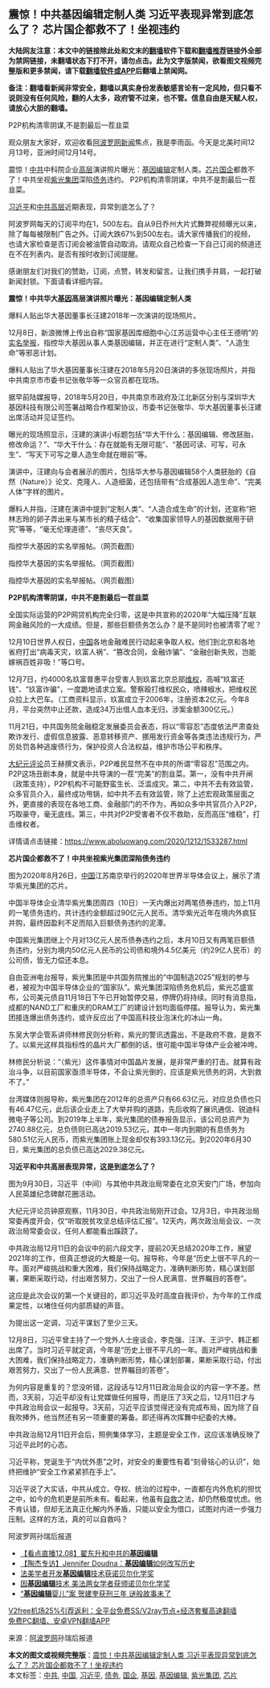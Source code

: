  <h2>震惊！中共基因编辑定制人类 习近平表现异常到底怎么了？ 芯片国企都救不了！坐视违约</h2> <p class="notice"><b>大陆网友注意：本文中的链接除此处和文末的<a href="https://github.com/bannedbook/fanqiang" >翻墙</a>软件下载和<a href="https://github.com/killgcd/justmysocks/blob/master/README.md">翻墙推荐</a>链接外全部为禁网链接，未翻墙状态下打不开，请勿点击。此为文字版禁闻，欲看图文视频完整版和更多禁闻，请下载<a href="https://github.com/bannedbook/fanqiang">翻墙软件或APP</a>后翻墙上禁闻网。</p><p>备注：翻墙看新闻非常安全，翻墙以真实身份发表敏感言论有一定风险，但只看不说则没有任何风险，翻的人太多，政府管不过来，也不管。信息自由是天赋人权，请放心大胆的翻墙。</b></p>  <div class="entry"> <p id="summary">P2P机构清零阴谋,不是割最后一茬韭菜</p> <p>观众朋友大家好，欢迎收看<span class='wp_keywordlink_affiliate'><a href="https://www.aboluowang.com/" title="阿波罗网" target="_blank">阿波罗网</a></span><span class='wp_keywordlink_affiliate'><a href="https://www.bannedbook.org/" title="新闻">新闻</a></span>焦点，我是李雨函。今天是北美时间12月13号，亚洲时间12月14号。</p> <p>震惊！<a href="https://www.bannedbook.org/bnews/tag/%e4%b8%ad%e5%85%b1/" class="st_tag internal_tag" rel="tag" title="标签 中共 下的日志">中共</a>中科院企业<span class='wp_keywordlink_affiliate'><a href="https://www.bannedbook.org/bnews/ccpdope/" title="中共高层内幕" target="_blank">高层</a></span>演讲照片曝光：<a href="https://www.bannedbook.org/bnews/tag/%e5%9f%ba%e5%9b%a0%e7%bc%96%e8%be%91/" class="st_tag internal_tag" rel="tag" title="标签 基因编辑 下的日志">基因编辑</a>定制人类。<a href="https://www.bannedbook.org/bnews/tag/%E8%8A%AF%E7%89%87/" class="st_tag internal_tag" rel="tag" title="标签 芯片 下的日志">芯片</a><a href="https://www.bannedbook.org/bnews/tag/%E5%9B%BD%E4%BC%81/" class="st_tag internal_tag" rel="tag" title="标签 国企 下的日志">国企</a>都救不了！中共坐视<a href="https://www.bannedbook.org/bnews/tag/%E7%B4%AB%E5%85%89%E9%9B%86%E5%9B%A2/" class="st_tag internal_tag" rel="tag" title="标签 紫光集团 下的日志">紫光集团</a>深陷<a href="https://www.bannedbook.org/bnews/tag/%e5%80%ba%e5%8a%a1/" class="st_tag internal_tag" rel="tag" title="标签 债务 下的日志">债务</a>违约。 P2P机构清零阴谋，中共不是割最后一茬韭菜。</p> <p><a href="https://www.bannedbook.org/bnews/tag/%e4%b9%a0%e8%bf%91%e5%b9%b3/" class="st_tag internal_tag" rel="tag" title="标签 习近平 下的日志">习近平</a>和<span class='wp_keywordlink_affiliate'><a href="https://www.bannedbook.org/bnews/ccpdope/" title="中共高层" target="_blank">中共高层</a></span>近期表现，异常到底怎么了？</p> <p>阿波罗网每天的订阅平均在1，500左右。自从9日乔州大片式舞弊视频曝光以来，除了每每被限制广告之外。订阅大跌67%到500左右。请大家传播我们的视频，也请大家检查是否订阅会被油管自动取消。请观众自己检查一下自己订阅的频道还在不在列表内。是否有按时收到订阅提醒。</p> <p>感谢朋友们对我们的赞助，订阅，点赞，转发和留言。让我们携手并肩，一起打破新闻封锁。下面请看详细内容。</p> <p><strong>震惊！中共华大<a href="https://www.bannedbook.org/bnews/tag/%E5%9F%BA%E5%9B%A0/" class="st_tag internal_tag" rel="tag" title="标签 基因 下的日志">基因</a>高层演讲照片曝光：基因编辑定制人类</strong></p> <p>爆料人贴出华大基因董事长汪建2018年一次演讲的现场照片。</p> <p>12月8日，新浪微博上传出自称“国家基因库细胞中心江苏运营中心主任王德明”的<span class='wp_keywordlink'><a href="https://www.bannedbook.org/forum30/" title="我要举报贪官 网络举报贪污" target="_blank">实名举报</a></span>，指控华大基因从事人类基因编辑，并正在进行“定制人类”、“人造生命”等邪恶计划。</p> <p>爆料人贴出了华大基因董事长汪建在2018年5月20日演讲的多张现场照片，并指中共南京市市委书记张敬华等一众官员都在现场。</p> <p>据早前陆媒报导，2018年5月20日，中共南京市政府及江北新区分别与深圳华大基因科技有限公司签署战略合作框架协议，市委书记张敬华、华大基因董事长汪建出席活动并见证签约。</p>  <p>曝光的现场照显示，汪建的演讲小标题包括“华大干什么：基因编辑、修改胚胎，修改命运？”、“华大干什么：存在就能有无限可能”、“基因可读、可写，可永生”、“写天下可写之章人造生命就在眼前”等。</p> <p>演讲中，汪建向与会者展示的图片，包括华大参与基因编辑58个人类胚胎的《自然（Nature）》论文、克隆人、人造细菌，还包括带有“合成基因人造生命”、“完美人体”字样的图片。</p> <p>爆料人并指，汪建在演讲中提到“定制人类”、“人造合成生命”的计划，还宣称“把林志玲的卵子弄出来与某市长的精子结合”、“收集国家领导人的基因数据用于研究”等等，“毫无伦理道德”、“丧尽天良”。</p> <p>指控华大基因的实名举报帖。（网页截图）</p> <p>指控华大基因的实名举报帖。（网页截图）</p> <p>指控华大基因的实名举报帖。（网页截图）</p> <p><strong>P2P机构清零阴谋，中共不是割最后一茬韭菜</strong></p> <p>全国实际运营的P2P网贷机构完全归零，这是中共宣称的2020年“大幅压降”互联网金融风险的一大成绩。但是，那些巨额债务怎么办？是不是同时也被清零了呢？</p> <p>12月10日世界人权日，<span class='wp_keywordlink_affiliate'><a href="https://www.bannedbook.org/" title="中国" target="_blank">中国</a></span>各地金融难民行动起来争取人权。他们到北京和各地省府打出“病毒天灾，玖富人祸”、“篡改合同，金融诈骗”、“金融创新失败，岂能嫁祸百姓非吸！”等口号。</p> <p>12月7日，约4000名玖富普惠平台受害人到玖富北京总部<span class='wp_keywordlink_affiliate'><a href="https://www.bannedbook.org/bnews/weiquan/" title="维权" target="_blank">维权</a></span>，高喊“玖富还钱”、“玖富诈骗”，一度跪地请求立案。警察殴打维权民众，喷辣椒水，把维权民众拉上大巴车。（工商资料显示，玖富成立于2006年，注册资本2亿元。今年8月，平台突然中止还款，造成34万出借人血本无归，涉案金额300亿元。）</p> <p>11月21日，中共国务院金融稳定发展委员会表态，将以“零容忍”态度依法严肃查处欺诈发行、虚假信息披露、恶意转移资产、挪用发行资金等各类违法违规行为，严厉处罚各种逃废债行为，保护投资人合法权益，维护市场公平和秩序。</p>  <p><span class='wp_keywordlink_affiliate'><a href="http://www.epochtimes.com/" title="大纪元" target="_blank">大纪元</a></span><span class='wp_keywordlink_affiliate'><a href="https://www.bannedbook.org/bnews/comments/" title="新闻评论" target="_blank">评论</a></span>员王赫撰文表示，P2P难民显然不在中共的所谓“零容忍”范围之内。P2P这场丑剧本身，就是中共导演的一茬“完美”的割韭菜。第一，没有中共开闸（政策支持），P2P机构不可能野蛮生长、泛滥成灾。第二，中共不去有效监管，众多官员介入，最终成功甩锅，如中共不去有效监管，除了上述宏观政策层面之外，更直接的表现在各地工商、金融部门的不作为，再如众多中共官员介入P2P，巧取豪夺，毫无底线。第三，中共对P2P受害者不仅不救助，反而高压“维稳”，打击维权者。</p> <p>详情请点击链接：<a href="https://www.aboluowang.com/2020/1212/1533287.html">https://www.aboluowang.com/2020/1212/1533287.html</a></p> <p><strong>芯片国企都救不了！中共坐视紫光集团深陷债务违约</strong></p> <p>图为2020年8月26日，<a href="https://www.bannedbook.org/bnews/tag/%E4%B8%AD%E5%9B%BD/" class="st_tag internal_tag" rel="tag" title="标签 中国 下的日志">中国</a>江苏南京举行的2020年世界半导体会议上，展示了清华紫光集团的芯片。</p> <p>中国半导体企业清华紫光集团周四（10日）一天内爆出对两笔债券违约，加上11月的一笔债务违约，共计违约金额超过90亿元人民币。清华紫光近年在境内外疯狂并购，最终因盈利不足而陷入巨额债务违约的泥潭。</p> <p>中国紫光集团继上个月对13亿元人民币债券违约之后，本月10日又有两笔巨额债务违约，分别为境内50亿元人民币的公司债和境外4.5亿美元（约29亿人民币）的公司债，皆无力偿还本息。</p> <p>自由亚洲电台报导，紫光集团是中共国务院推出的“中国制造2025”规划的参与者，被视为中国半导体企业的“国家队”。紫光集团深陷债务危机后，紫光芯盛宣布，公司美元债自11月18日下午已开始暂停交易，停牌仍将持续。同时有消息指，成都的NAND工厂和重庆的DRAM工厂的建设计划均面临停摆。报导认为，紫光集团接连爆出债务违约，或许反应出了中国高科技业泡沫化的冰山一角。</p> <p>东吴大学企管系讲师林修民则分析称，紫光的警讯透露出，不是政府不救，是救不了。以紫光这样具指标性的晶片大厂都倒的话，很可能中国半导体产业会被冲垮。</p> <p>林修民分析说：“（紫光）这件事情对中国晶片发展，是非常严重的打击。就算有政治斗争，以目前国家亟须半导体，不会让紫光倒的，应该是紫光债务的洞，大到救不了。”</p> <p>台湾媒体则报导称，紫光集团在2012年的总资产只有66.63亿元，对应总负债也只有46.47亿元，此后该企业走上了大举并购的道路，先后收购了展讯通信、锐迪科微电子等公司。到2019年上半年，紫光集团的债券报告显示，该公司总资产为2740.88亿元，总负债则已高达2019.53亿元，其中一年内到期的有息债务为580.51亿元人民币，而紫光集团账上现金却仅有393.13亿元。到2020年6月30日，紫光集团的总负债已高达2029.38亿元。</p> <p><strong>习近平和中共高层表现异常，这是到底怎么了？</strong></p>  <p>图为9月30日，习近平（中间）与其他中共政治局常委在北京天安门广场，参加向人民英雄纪念碑献花圈活动。</p> <p>大纪元评论员钟原观察，11月30日，中共政治局刚开过会。12月3日，中共政治局常委再度开会，仅“听取脱贫攻坚总结评估汇报”。12天内，两次政治局会议、一次政治局常委会议，任何人都能看出蹊跷了。</p> <p>中共政治局12月11日的会议中的前六段文字，提前20天总结2020年工作，展望2021年的工作，但真正想说的大概是一句。报导称，今年是“历史上很不平凡的一年。面对严峻挑战和重大困难，我们保持战略定力，准确判断形势，精心谋划部署，果断采取行动，付出艰苦努力，交出了一份人民满意、世界瞩目的答卷”。</p> <p>这应是此次会议的第一个关键目的，即习近平及时高度自我评价，为今年的工作成果定性，以堵住任何内部质疑的声音。</p> <p>为提出这一定调，习近平谋划了至少三天。</p> <p>12月8日，习近平曾主持了一个党外人士座谈会，李克强、汪洋、王沪宁、韩正都出席了。当时习近平就定调，今年是“历史上很不平凡的一年。面对严峻挑战和重大困难，我们保持战略定力，准确判断形势，精心谋划部署，果断采取行动，付出艰苦努力，交出了一份人民满意、世界瞩目的答卷”。</p> <p>为何内容是重复的？您没听错，这段话与12月11日政治局会议的内容一字不差。然而，3天前，习近平却没有让党媒做任何报导，而是压了3天之后，12月11日才与中共政治局会议一起报导。3天前，习近平应该觉得还没有完成布局，因为除了自我吹捧外，他当然还有另一项重要的筹备。即还得再次挥舞中纪委的大棒。</p> <p>中共政治局12月11日开会后，照例集体学习，主题是安全工作，这应该准确反映了习近平此时的心态。</p> <p>习近平称，党诞生于“内忧外患”之时，对安全的重要性有着“刻骨铭心的认识”，始终把维护“安全工作紧紧抓在手上”。</p> <p>习近平说了大实话，中共从成立、夺权、统治的过程中，一直都在内外危机的担忧之中，如今的危机更是前所未有。看起来，他虽有<span class='wp_keywordlink'><a href="https://www.bannedbook.org/forum5/topic42.html" title="萨斯、诚信与自救" target="_blank">自救</a></span>之法，却仍然极度忧虑。他不肯认错，但却无法真正化解内外矛盾，只能以安全为借口，试图对内进一步强力压制。这样的方法，真的可以自救吗？</p> <p>阿波罗网孙瑞后报道</p>  <ul class='op-related-articles' title='相关阅读'> <li><a href='https://www.bannedbook.org/bnews/bannedvideo/20201208/1444261.html' target='_blank'>【看点直播12.08】翟东升和中共的<b>基因编辑</b></a></li> <li><a href='https://www.bannedbook.org/bnews/baitai/20201008/1409999.html' target='_blank'>【陶杰专访】Jennifer Doudna：<b>基因编辑</b>如何改写历史</a></li> <li><a href='https://www.bannedbook.org/bnews/worldnews/usa/20201008/1409976.html' target='_blank'>法美学者开发<b>基因编辑</b>技术获诺贝尔化学奖</a></li> <li><a href='https://www.bannedbook.org/bnews/worldnews/20201007/1409813.html' target='_blank'>因<b>基因编辑</b>技术 美法两女学者获颁诺贝尔化学奖</a></li> <li><a href='https://www.bannedbook.org/bnews/comments/20191231/1250615.html' target='_blank'>“<b>基因编辑</b>婴儿”案 贺建奎获刑三年 谜般故事未了</a></li> </ul> <p class="texttj"> <a href="https://github.com/bannedbook/fanqiang/wiki/V2ray%E6%9C%BA%E5%9C%BA" target="_blank">V2free机场25%引荐返利：全平台免费SS/V2ray节点+经济套餐高速翻墙</a><br/> <a href="https://github.com/bannedbook/fanqiang/wiki/%E7%A6%81%E9%97%BB%E7%BD%91%E5%AE%89%E5%8D%93%E7%BF%BB%E5%A2%99%E6%96%B0%E9%97%BBAPP" target="_blank">免费PC翻墙、安卓VPN翻墙APP</a></p><p> 来源：<a href="https://www.aboluowang.com/2020/1214/1533774.html" target="_blank">阿波罗网</a>孙瑞后报道 </p><a name='sharetosocial'></a>       <div><b>本文的图文或视频完整版</b>：<a href='https://www.bannedbook.org/bnews/topimagenews/20201214/1447268.html'>震惊！中共基因编辑定制人类 习近平表现异常到底怎么了？ 芯片国企都救不了！坐视违约</a></div>  </div><!--END ENTRY--> <div class="postfooter"> <div>本文标签：<a href="https://www.bannedbook.org/bnews/tag/%e4%b8%ad%e5%85%b1/" rel="tag">中共</a>, <a href="https://www.bannedbook.org/bnews/tag/%E4%B8%AD%E5%9B%BD/" rel="tag">中国</a>, <a href="https://www.bannedbook.org/bnews/tag/%e4%b9%a0%e8%bf%91%e5%b9%b3/" rel="tag">习近平</a>, <a href="https://www.bannedbook.org/bnews/tag/%e5%80%ba%e5%8a%a1/" rel="tag">债务</a>, <a href="https://www.bannedbook.org/bnews/tag/%E5%9B%BD%E4%BC%81/" rel="tag">国企</a>, <a href="https://www.bannedbook.org/bnews/tag/%E5%9F%BA%E5%9B%A0/" rel="tag">基因</a>, <a href="https://www.bannedbook.org/bnews/tag/%e5%9f%ba%e5%9b%a0%e7%bc%96%e8%be%91/" rel="tag">基因编辑</a>, <a href="https://www.bannedbook.org/bnews/tag/%E7%B4%AB%E5%85%89%E9%9B%86%E5%9B%A2/" rel="tag">紫光集团</a>, <a href="https://www.bannedbook.org/bnews/tag/%E8%8A%AF%E7%89%87/" rel="tag">芯片</a></div>  </div><!--END POSTFOOTER--> 